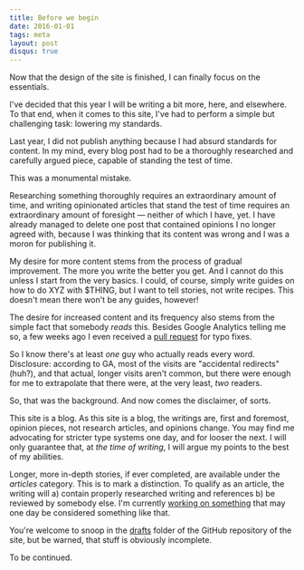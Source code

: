 ```yaml
---
title: Before we begin
date: 2016-01-01
tags: meta
layout: post
disqus: true
---
```


Now that the design of the site is finished, I can finally focus on the essentials.

I've decided that this year I will be writing a bit more, here, and elsewhere. To that end, when it
comes to this site, I've had to perform a simple but challenging task: lowering my standards. 

Last year, I did not publish anything because I had absurd standards for content. In my mind, every
blog post had to be a thoroughly researched and carefully argued piece, capable of standing the test
of time.

This was a monumental mistake.

Researching something thoroughly requires an extraordinary amount of time, and writing opinionated
articles that stand the test of time requires an extraordinary amount of foresight &mdash; neither
of which I have, yet. I have already managed to delete one post that contained opinions I no longer
agreed with, because I was thinking that its content was wrong and I was a moron for publishing it.

My desire for more content stems from the process of gradual improvement. The more you write the
better you get. And I cannot do this unless I start from the very basics. I could, of course, simply
write guides on how to do XYZ with $THING, but I want to tell stories, not write recipes. This
doesn't mean there won't be any guides, however!

The desire for increased content and its frequency also stems from the simple fact that somebody
*reads* this. Besides Google Analytics telling me so, a few weeks ago I even received a
[pull request](https://github.com/ane/ane.github.io/pull/1) for typo fixes.

So I know there's at least *one* guy who actually reads every word. Disclosure: according to GA,
most of the visits are "accidental redirects" (huh?), and that actual, longer visits aren't common,
but there were enough for me to extrapolate that there were, at the very least, *two* readers.

So, that was the background. And now comes the disclaimer, of sorts.

This site is a blog. As this site is a blog, the writings are, first and foremost, opinion pieces,
not research articles, and opinions change. You may find me advocating for stricter type systems one
day, and for looser the next. I will only guarantee that, at *the time of writing*, I will argue my
points to the best of my abilities.

Longer, more in-depth stories, if ever completed, are available under the *articles* category. This
is to mark a distinction. To qualify as an article, the writing will a) contain properly researched
writing and references b) be reviewed by somebody else. I'm currently
[working on something](http://ane.iki.fi/ebi) that may one day be considered something like that.

You're welcome to snoop in the [drafts](https://github.com/ane/ane.github.io/tree/master/_drafts)
folder of the GitHub repository of the site, but be warned, that stuff is obviously incomplete.

To be continued.
